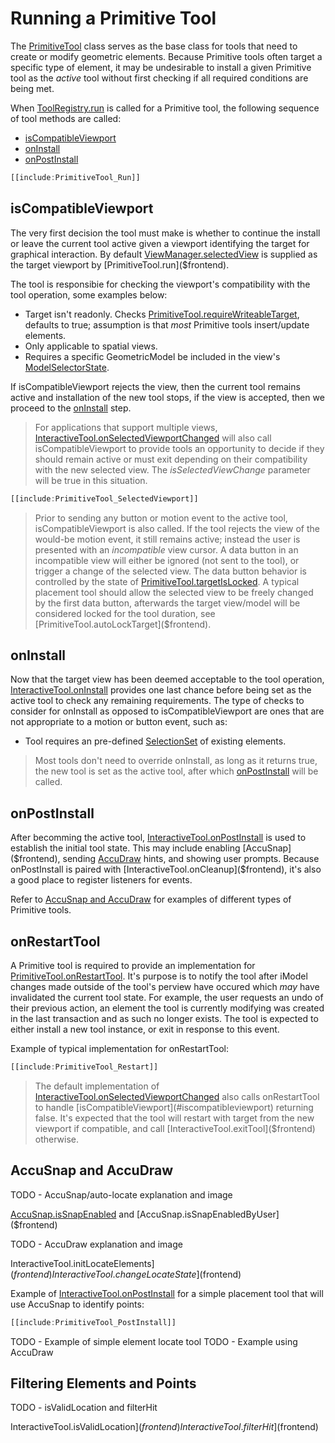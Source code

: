 # Running a Primitive Tool

The [PrimitiveTool]($frontend) class serves as the base class for tools that need to create or modify geometric elements. Because Primitive tools often target a specific type of element, it may be undesirable to install a given Primitive tool as the *active* tool without first checking if all required conditions are being met.

When [ToolRegistry.run]($frontend) is called for a Primitive tool, the following sequence of tool methods are called:

  * [isCompatibleViewport](#iscompatibleviewport)
  * [onInstall](#oninstall)
  * [onPostInstall](#onpostinstall)

```ts
[[include:PrimitiveTool_Run]]
```

## isCompatibleViewport

The very first decision the tool must make is whether to continue the install or leave the current tool active given a viewport identifying the target for graphical interaction. By default [ViewManager.selectedView]($frontend) is supplied as the target viewport by [PrimitiveTool.run]($frontend).

The tool is responsibie for checking the viewport's compatibility with the tool operation, some examples below:

  * Target isn't readonly. Checks [PrimitiveTool.requireWriteableTarget]($frontend), defaults to true; assumption is that *most* Primitive tools insert/update elements.
  * Only applicable to spatial views.
  * Requires a specific GeometricModel be included in the view's [ModelSelectorState]($frontend).

If isCompatibleViewport rejects the view, then the current tool remains active and installation of the new tool stops, if the view is accepted, then we proceed to the [onInstall](#oninstall) step.

> For applications that support multiple views, [InteractiveTool.onSelectedViewportChanged]($frontend) will also call isCompatibleViewport to provide tools an opportunity to decide if they should remain active or must exit depending on their compatibility with the new selected view. The *isSelectedViewChange* parameter will be true in this situation.

```ts
[[include:PrimitiveTool_SelectedViewport]]
```

> Prior to sending any button or motion event to the active tool, isCompatibleViewport is also called. If the tool rejects the view of the would-be motion event, it still remains active; instead the user is presented with an *incompatible* view cursor. A data button in an incompatible view will either be ignored (not sent to the tool), or trigger a change of the selected view. The data button behavior is controlled by the state of [PrimitiveTool.targetIsLocked]($frontend). A typical placement tool should allow the selected view to be freely changed by the first data button, afterwards the target view/model will be considered locked for the tool duration, see [PrimitiveTool.autoLockTarget]($frontend).

## onInstall

Now that the target view has been deemed acceptable to the tool operation, [InteractiveTool.onInstall]($frontend) provides one last chance before being set as the active tool to check any remaining requirements. The type of checks to consider for onInstall as opposed to isCompatibleViewport are ones that are not appropriate to a motion or button event, such as:

  * Tool requires an pre-defined [SelectionSet]($frontend) of existing elements.

> Most tools don't need to override onInstall, as long as it returns true, the new tool is set as the active tool, after which [onPostInstall](#onpostinstall) will be called.

## onPostInstall

After becomming the active tool, [InteractiveTool.onPostInstall]($frontend) is used to establish the initial tool state. This may include enabling [AccuSnap]($frontend), sending [AccuDraw]($frontend) hints, and showing user prompts. Because onPostInstall is paired with [InteractiveTool.onCleanup]($frontend), it's also a good place to register listeners for events.

Refer to [AccuSnap and AccuDraw](#accusnap-and-accudraw) for examples of different types of Primitive tools.

## onRestartTool

A Primitive tool is required to provide an implementation for [PrimitiveTool.onRestartTool]($frontend). It's purpose is to notify the tool after iModel changes made outside of the tool's perview have occured which *may* have invalidated the current tool state. For example, the user requests an undo of their previous action, an element the tool is currently modifying was created in the last transaction and as such no longer exists. The tool is expected to either install a new tool instance, or exit in response to this event.

Example of typical implementation for onRestartTool:

```ts
[[include:PrimitiveTool_Restart]]
```
> The default implementation of [InteractiveTool.onSelectedViewportChanged]($frontend) also calls onRestartTool to handle [isCompatibleViewport](#iscompatibleviewport) returning false. It's expected that the tool will restart with target from the new viewport if compatible, and call [InteractiveTool.exitTool]($frontend) otherwise.

## AccuSnap and AccuDraw

TODO - AccuSnap/auto-locate explanation and image

[AccuSnap.isSnapEnabled]($frontend) and [AccuSnap.isSnapEnabledByUser]($frontend)

TODO - AccuDraw explanation and image

InteractiveTool.initLocateElements]($frontend)
InteractiveTool.changeLocateState]($frontend)

Example of [InteractiveTool.onPostInstall]($frontend) for a simple placement tool that will use AccuSnap to identify points:

```ts
[[include:PrimitiveTool_PostInstall]]
```

TODO - Example of simple element locate tool
TODO - Example using AccuDraw

## Filtering Elements and Points

TODO - isValidLocation and filterHit

InteractiveTool.isValidLocation]($frontend)
InteractiveTool.filterHit]($frontend)




